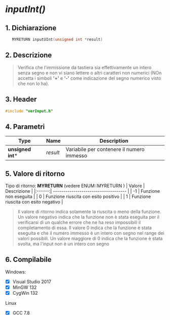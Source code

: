 **_inputInt()_**
================================



## 1. Dichiarazione

```c
   MYRETURN inputUInt(unsigned int *result)
```

## 2. Descrizione

> Verifica che l'immissione da tastiera sia effettivamente un intero senza segno e non vi siano lettere o altri caratteri non numerici (NOn accetta  i simboli **'+'** e **'-'** come indicazione del segno numerico visto che non lo ha).

## 3. Header
```c
#include "verInput.h"
```

## 4. Parametri
| Type              | Name     | Description                               |
| ----------------- | -------- | ----------------------------------------- |
| **unsigned int*** | _result_ | Variabile per contenere il numero immesso |


## 5. Valore di ritorno
Tipo di ritorno: **MYRETURN** (vedere ENUM::MYRETURN )
| Valore | Descrizione                          |
|:------:| ------------------------------------ |
|   -1   | Funzione non eseguita                |
|   0    | Funzione riuscita con esito positivo |
|   1    | Funzione riuscita con esito negativo |
>Il valore di ritorno indica solamente la riuscita o meno della funzione. Un valore negativo indica che la funzione non è stata eseguita per il verificarsi di un qualche errore che ne ha reso impossibili il completamento di essa. Il valore 0 indica che la funzione è stata eseguita e che il numero immesso è un intero con segno nel range dei valori possibili. Un valore maggiore di 0 indica che la funzione è stata svolta, ma l'input non è un intero con segno


## 6. Compilabile
Windows:
- [x] Visual Studio 2017
- [x] MinGW 132
- [x] CygWin 132

Linux
- [x] GCC 7.8
